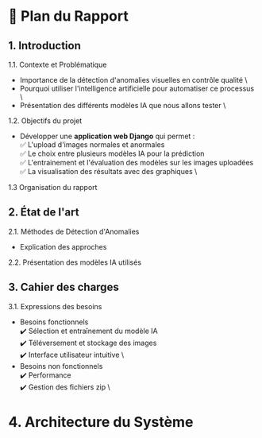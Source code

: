 # 📌 Plan du Rapport
## 1. Introduction
1.1. Contexte et Problématique
- Importance de la détection d'anomalies visuelles en contrôle qualité \
- Pourquoi utiliser l'intelligence artificielle pour automatiser ce processus \
- Présentation des différents modèles IA que nous allons tester \

1.2.  Objectifs du projet 
- Développer une **application web Django** qui permet : \
  ✅ L'upload d'images normales et anormales \
  ✅ Le choix entre plusieurs modèles IA pour la prédiction \
  ✅ L'entrainement et l'évaluation des modèles sur les images uploadées \
  ✅ La visualisation des résultats avec des graphiques \

1.3 Organisation du rapport

## 2. État de l'art 
2.1. Méthodes de Détection d'Anomalies
- Explication des approches

2.2. Présentation des modèles IA utilisés

## 3. Cahier des charges
3.1. Expressions des besoins
- Besoins fonctionnels \
  ✔️ Sélection et entraînement du modèle IA \
  ✔️ Téléversement et stockage des images \
  ✔️ Interface utilisateur intuitive \
- Besoins non fonctionnels \
  ✔️ Performance \
  ✔️ Gestion des fichiers zip \

# 4. Architecture du Système 


